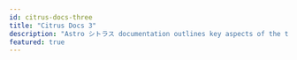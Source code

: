 ```yaml
---
id: citrus-docs-three
title: "Citrus Docs 3"
description: "Astro シトラス documentation outlines key aspects of the template, describing its core functionality for blog management and project documentation setup"
featured: true
---
```

